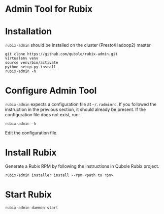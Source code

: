 # Admin Tool for Rubix

# Installation
`rubix-admin` should be installed on the cluster (Presto/Hadoop2) master

    git clone https://github.com/qubole/rubix-admin.git
    virtualenv venv
    source venv/bin/activate
    python setup.py install
    rubix-admin -h
    
# Configure Admin Tool
`rubix-admin` expects a configuration file at `~/.radminrc`. If you followed
the instruction in the previous section, it should already be present. 
If the configuration file does not exist, run:

    rubix-admin -h
    
Edit the configuration file. 
  
# Install Rubix
Generate a Rubix RPM by following the instructions in Qubole Rubix project.
  
    rubix-admin installer install --rpm <path to rpm>
    
# Start Rubix

    rubix-admin daemon start
    
